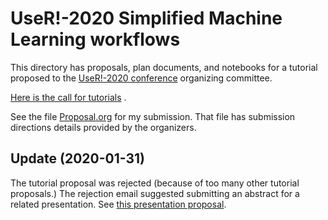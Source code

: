 # UseR!-2020 Simplified Machine Learning workflows

This directory has proposals, plan documents, and notebooks for a tutorial proposed to the 
[UseR!-2020 conference](https://user2020.r-project.org) organizing committee.
  
[Here is the call for tutorials](https://user2020.r-project.org/news/2019/09/28/call-for-tutorials/) . 

See the file
[Proposal.org](https://github.com/antononcube/SimplifiedMachineLearningWorkflows-book/blob/master/Tutorials/UseR!-2020/Proposal.org) 
for my submission. That file has submission directions details provided by the organizers.

## Update (2020-01-31)

The tutorial proposal was rejected (because of too many other tutorial proposals.) 
The rejection email suggested submitting an abstract for a related presentation. 
See 
[this presentation proposal](https://github.com/antononcube/SimplifiedMachineLearningWorkflows-book/tree/master/Presentations#user-2020). 
